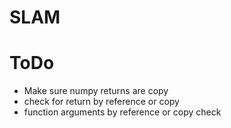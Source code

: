 # SLAM


# ToDo
- Make sure numpy returns are copy
- check for return by reference or copy
- function arguments by reference or copy check
